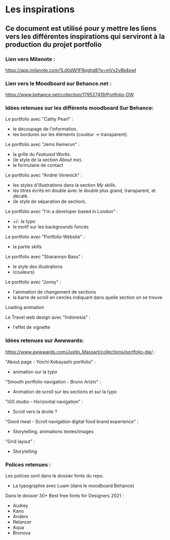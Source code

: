 # Les inspirations

## Ce document est utilisé pour y mettre les liens vers les différentes inspirations qui serviront à la production du projet portfolio

### Lien vers Milanote :

https://app.milanote.com/1Ld0dW1FRpghd8?p=mVx2yBk4pwI

### Lien vers le Moodboard sur Behance.net : 

https://www.behance.net/collection/179527419/Portfolio-DW

### Idées retenues sur les différents moodboard Sur Behance:

Le portfolio avec "Cathy Pearl" : 

- le découpage de l'information.
- les bordures sur les éléments (couleur -> transparent).

Le portfolio avec "Jems Kemerun" :

- la grille du <i>Featured Works</i>.
- (le style de la section <i>About me</i>).
- le formulaire de contact
  
Le portfolio avec "Andrei Verenich" :

- les styles d'illustrations dans la section <i>My skills</i>.
- les titres écrits en double avec le double plus grand, transparent, et décalé.
- (le style de séparation de section).

Le portfolio avec "I'm a developer based in London" :

- +/- la typo
- le motif sur les backgrounds foncés

Le portfolio avec "Portfolio Website" :

- la partie <i>skills</i>

Le portfolio avec "Sharannyo Basu" :

- le style des illustrations
- (couleurs)

Le portfolio avec "Jonny" :

- l'animation de changement de sections
- la barre de scroll en cercles indiquant dans quelle section on se trouve

Loading animation

Le Travel web design avec "Indonesia" :

- l'effet de vignette


### Idées retenues sur Awwwards:

https://www.awwwards.com/Justin_Massart/collections/portfolio-dw/ :

"About page - Yoichi Kobayashi portfolio" :

- animation sur la typo

"Smooth portfolio navigation - Bruno Arizio" :

- Animation de scroll sur les sections et sur la typo

"iGS studio - Horizontal navigation" :

- Scroll vers la droite ?

"Good meat - Scroll navigation digital food brand experience" :

- Storytelling, animations textes/images

"Grid layout" :

- Storytelling


### Polices retenues :

Les polices sont dans le dossier fonts du repo.

- La typographie avec Luam (dans le moodboard Behance)


Dans le dossier 30+ Best free fonts for Designers 2021 :

- Audrey
- Kano
- Anders
- Relancer
- Aqua
- Bronova